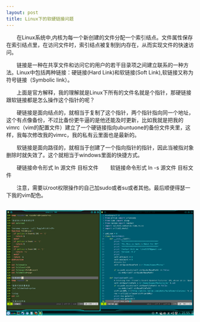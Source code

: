 ```yaml
---
layout: post
title: Linux下的软硬链接问题
---
```

&emsp;&emsp;在Linux系统中,内核为每一个新创建的文件分配一个索引结点。文件属性保存在索引结点里，在访问文件时，索引结点被复制到内存在，从而实现文件的快速访问。

&emsp;&emsp;链接是一种在共享文件和访问它的用户的若干目录项之间建立联系的一种方法。Linux中包括两种链接：硬链接(Hard Link)和软链接(Soft Link),软链接又称为符号链接（Symbolic link）。

&emsp;&emsp;上面是官方解释，我的理解就是Linux下所有的文件名就是个指针，那硬链接跟软链接都是怎么操作这个指针的呢？

&emsp;&emsp;硬链接是面向结点的，就相当于复制了这个指针，两个指针指向同一个地址，这个有点像备份，不过比备份更牛逼的是他还能及时更新，比如我就是把我的vimrc（vim的配置文件）建立了一个硬链接指向ubuntuone的备份文件夹里，这样，我每次修改我的vimrc，我的私有云里面也是最新的。

&emsp;&emsp;软链接是面向路径的，就相当于创建了一个指向指针的指针，因此当被指对象删除时就失效了。这个就相当于windows里面的快捷方式。

&emsp;&emsp;硬链接命令形式  ln 源文件 目标文件
&emsp;&emsp;软链接命令形式  ln -s 源文件 目标文件

&emsp;&emsp;注意，需要以root权限操作的自己加sudo或者su或者其他。最后顺便得瑟一下我的vim配色。

&emsp;![Alt text](../images/vim.jpg)
